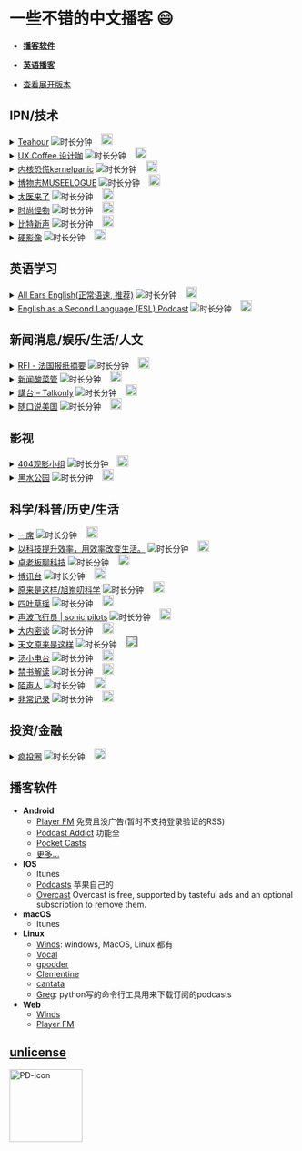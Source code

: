 <!-- Generated at 2018-08-27 21:42:07 +0800 --> 
# 一些不错的中文播客 :smile:
  - **[播客软件](#播客软件)**
  - [**英语播客**](https://github.com/rShetty/awesome-podcasts)

  - [查看展开版本](https://github.com/fffx/awesome-chinese-podcasts/blob/master/README_OPENED.md)
 ## IPN/技术 
<details>
 <summary title='展开'>
   <a href="http://teahour.fm/" title="http://teahour.fm/">Teahour</a> <img title="时长分钟"
         src="https://img.shields.io/badge/120m-免费-brightgreen.svg">
     &nbsp;&nbsp; <a href='http://teahour.fm/feed.xml' title='订阅'> <img src="https://upload.wikimedia.org/wikipedia/commons/d/d9/Rss-feed.svg" width="20" height="20"> </a>
 </summary>
 <p>

 > Teahour.fm 由Terry，玎玎, Daniel, Kevin 和滚滚主持，会专注程序员感兴趣的话题，包括 Web 设计和开发，移动应用设计和开发，创业以及一切 Geek 的话题。
 </p>
</details>
<details>
 <summary title='展开'>
   <a href="http://www.uxcoffee.com/" title="http://www.uxcoffee.com/">UX Coffee 设计咖</a> <img title="时长分钟"
         src="https://img.shields.io/badge/40m-免费-brightgreen.svg">
     &nbsp;&nbsp; <a href='https://rss.simplecast.com/podcasts/1897/rss' title='订阅'> <img src="https://upload.wikimedia.org/wikipedia/commons/d/d9/Rss-feed.svg" width="20" height="20"> </a>
 </summary>
 <p>

 > 聊聊设计和用户体验
 </p>
</details>
<details>
 <summary title='展开'>
   <a href="https://kernelpanic.fm/" title="https://kernelpanic.fm/">内核恐慌kernelpanic</a> <img title="时长分钟"
         src="https://img.shields.io/badge/90m-免费-brightgreen.svg">
     &nbsp;&nbsp; <a href='https://kernelpanic.fm/feed' title='订阅'> <img src="https://upload.wikimedia.org/wikipedia/commons/d/d9/Rss-feed.svg" width="20" height="20"> </a>
 </summary>
 <p>

 > 《内核恐慌》是一档由 Rio 和吴涛主持的科技播客。号称硬核，可也没什么干货。想听的人听，不想听的人就别听。
 </p>
</details>
<details>
 <summary title='展开'>
   <a href="https://bowuzhi.fm" title="https://bowuzhi.fm">博物志MUSEELOGUE</a> <img title="时长分钟"
         src="https://img.shields.io/badge/60m-有会员-yellow.svg">
     &nbsp;&nbsp; <a href='https://museelogue.fireside.fm/rss' title='订阅'> <img src="https://upload.wikimedia.org/wikipedia/commons/d/d9/Rss-feed.svg" width="20" height="20"> </a>
 </summary>
 <p>

 > 博物馆主题的娱乐节目
 </p>
</details>
<details>
 <summary title='展开'>
   <a href="https://taiyilaile.com" title="https://taiyilaile.com">太医来了</a> <img title="时长分钟"
         src="https://img.shields.io/badge/60m-免费-brightgreen.svg">
     &nbsp;&nbsp; <a href='http://taiyilaile.com/rss' title='订阅'> <img src="https://upload.wikimedia.org/wikipedia/commons/d/d9/Rss-feed.svg" width="20" height="20"> </a>
 </summary>
 <p>

 > 《太医来了》由 IPN 出品、由前骨科医生初洋和妇产科医生田吉顺主持，是中文互联网第一档医生谈话类播客。节目里没有老专家讲养生，只有几个医生聊聊医院里的事儿，顺便给大家做做科普。
 </p>
</details>
<details>
 <summary title='展开'>
   <a href="http://fashionmonster.fm/" title="http://fashionmonster.fm/">时尚怪物</a> <img title="时长分钟"
         src="https://img.shields.io/badge/30m-免费-brightgreen.svg">
     &nbsp;&nbsp; <a href='http://fashionmonster.fm/rss' title='订阅'> <img src="https://upload.wikimedia.org/wikipedia/commons/d/d9/Rss-feed.svg" width="20" height="20"> </a>
 </summary>
 <p>

 > 《时尚怪物》是一档不只谈时尚的播客节目，王汉洋主持，IPN 出品。
 </p>
</details>
<details>
 <summary title='展开'>
   <a href="https://banlan.show/bitvoice" title="https://banlan.show/bitvoice">比特新声</a> <img title="时长分钟"
         src="https://img.shields.io/badge/90m-免费-brightgreen.svg">
     &nbsp;&nbsp; <a href='https://banlan.show/bitvoice.rss' title='订阅'> <img src="https://upload.wikimedia.org/wikipedia/commons/d/d9/Rss-feed.svg" width="20" height="20"> </a>
 </summary>
 <p>

 > 《比特新声》是由郝海龙和有才主持的中文科技类播客。在节目中，我们会尽量避免不加解释地使用过于抽象的科技术语，力争让每一个有独立思考能力的人听懂我们的节目。我们坚信凡实验性的东西都有一种独特的魅力，好奇心是第一生产力，同时希望用不同的观点去描述我们所处的时代。
 </p>
</details>
<details>
 <summary title='展开'>
   <a href="http://hardimage.pro" title="http://hardimage.pro">硬影像</a> <img title="时长分钟"
         src="https://img.shields.io/badge/50m-免费-brightgreen.svg">
     &nbsp;&nbsp; <a href='http://hardimage.pro/rss' title='订阅'> <img src="https://upload.wikimedia.org/wikipedia/commons/d/d9/Rss-feed.svg" width="20" height="20"> </a>
 </summary>
 <p>

 > 《硬影像》由 IPN 出品，由罗登主持，是一个关注影像之一切的播客。谈论影像背后的技术，历史和哲理。
 </p>
</details>

 ## 英语学习 
<details>
 <summary title='展开'>
   <a href="https://www.allearsenglish.com/episodes/" title="https://www.allearsenglish.com/episodes/">All Ears English(正常语速, 推荐)</a> <img title="时长分钟"
         src="https://img.shields.io/badge/20m-免费-brightgreen.svg">
     &nbsp;&nbsp; <a href='http://allearsenglish.libsyn.com/rss' title='订阅'> <img src="https://upload.wikimedia.org/wikipedia/commons/d/d9/Rss-feed.svg" width="20" height="20"> </a>
 </summary>
 <p>

 > Are you looking for a new and fun way to learn American English? Come hang out with Lindsay and Michelle from Boston and New York City and have fun while you improve your English listening skills! All Ears English is an English as a Second Language (ESL) podcast for intermediate to advanced learners around the world. Teachers Lindsay McMahon and Michelle Kaplan will show you how to use everyday vocabulary and natural idioms, expressions, and phrasal verbs and how to make small talk in American English. We will also give you special tips on American culture, customs, etiquette, and how to speak with Americans as well as conversation and commentary on study tips, life in America and Boston, how to apply to university in the US, dating, travel, food and more. You'll get TOEFL, IELTS, and TOEIC help also from The Examiner of Excellence, Jessica Beck. This podcast is for adult students who are professionals and university students as well as ESL teachers. Join Lindsay and Michelle and the All Ears English community to learn to speak American English like a native! Connection NOT Perfection!
 </p>
</details>
<details>
 <summary title='展开'>
   <a href="http://www.eslpod.com/" title="http://www.eslpod.com/">English as a Second Language (ESL) Podcast</a> <img title="时长分钟"
         src="https://img.shields.io/badge/20m-免费-brightgreen.svg">
     &nbsp;&nbsp; <a href='http://feeds.feedburner.com/englishasasecondlanguagepodcast' title='订阅'> <img src="https://upload.wikimedia.org/wikipedia/commons/d/d9/Rss-feed.svg" width="20" height="20"> </a>
 </summary>
 <p>

 > A podcast for those wanting to learn or improve their English - great for any ESL or EFL learner. Visit us at http://www.eslpod.com.
 </p>
</details>

 ## 新闻消息/娱乐/生活/人文 
<details>
 <summary title='展开'>
   <a href="http://cn.rfi.fr/%E4%B8%93%E6%A0%8F%E6%A3%80%E7%B4%A2/%E6%B3%95%E5%9B%BD%E6%8A%A5%E7%BA%B8%E6%91%98%E8%A6%81" title="http://cn.rfi.fr/%E4%B8%93%E6%A0%8F%E6%A3%80%E7%B4%A2/%E6%B3%95%E5%9B%BD%E6%8A%A5%E7%BA%B8%E6%91%98%E8%A6%81">RFI - 法国报纸摘要</a> <img title="时长分钟"
         src="https://img.shields.io/badge/未知m-免费-brightgreen.svg">
     &nbsp;&nbsp; <a href='http://www1.rfi.fr/radiofr/PodCast/Podcast_CN_REVUE.xml' title='订阅'> <img src="https://upload.wikimedia.org/wikipedia/commons/d/d9/Rss-feed.svg" width="20" height="20"> </a>
 </summary>
 <p>

 > 法国每份报纸，独立有别，各家报纸，各家评说。“法国报纸摘要”首选对中国事务的评论与分析，以飨听众
 </p>
</details>
<details>
 <summary title='展开'>
   <a href="http://since1989.org" title="http://since1989.org">新闻酸菜管</a> <img title="时长分钟"
         src="https://img.shields.io/badge/60m-有会员-yellow.svg">
     &nbsp;&nbsp; <a href='http://since1989.org/feed/wasai' title='订阅'> <img src="https://upload.wikimedia.org/wikipedia/commons/d/d9/Rss-feed.svg" width="20" height="20"> </a>
 </summary>
 <p>

 > 分享各领域的干货与新知！
 </p>
</details>
<details>
 <summary title='展开'>
   <a href="http://podcast.talkonly.net/" title="http://podcast.talkonly.net/">講台 – Talkonly</a> <img title="时长分钟"
         src="https://img.shields.io/badge/60m-免费-brightgreen.svg">
     &nbsp;&nbsp; <a href='http://feeds.feedburner.com/talkonlypc' title='订阅'> <img src="https://upload.wikimedia.org/wikipedia/commons/d/d9/Rss-feed.svg" width="20" height="20"> </a>
 </summary>
 <p>

 > Give you the latest IT news in cantonese every Sunday.
 </p>
</details>
<details>
 <summary title='展开'>
   <a href="https://www.ximalaya.com/zhubo/3239336/" title="https://www.ximalaya.com/zhubo/3239336/">随口说美国</a> <img title="时长分钟"
         src="https://img.shields.io/badge/60m-免费-brightgreen.svg">
     &nbsp;&nbsp; <a href='http://www.ximalaya.com/album/246092.xml' title='订阅'> <img src="https://upload.wikimedia.org/wikipedia/commons/d/d9/Rss-feed.svg" width="20" height="20"> </a>
 </summary>
 <p>

 > 作为美国新移民家庭，随口讲述美国生活的点点滴滴. 从昔日的国内高管到第一个讲述海外的喜马拉雅头部主播，自由君完成了一次次身份的蜕变，目前他既是一个关注生活点滴的新移民家庭的爸爸，又是一个普通的中美跨境创业者，作为移民路上的先行者，他将告诉你他看见的真实美国。
 </p>
</details>

 ## 影视 
<details>
 <summary title='展开'>
   <a href="http://www.lizhi.fm/user/144078" title="http://www.lizhi.fm/user/144078">404观影小组</a> <img title="时长分钟"
         src="https://img.shields.io/badge/60m-免费-brightgreen.svg">
     &nbsp;&nbsp; <a href='http://www.lizhi.fm/rss/1939121.xml' title='订阅'> <img src="https://upload.wikimedia.org/wikipedia/commons/d/d9/Rss-feed.svg" width="20" height="20"> </a>
 </summary>
 <p>

 > 两只北美党，真心诚意，瞎聊电影，任性发布！欢迎关注新浪微博@404电影，第一时间更新节目信息。
 </p>
</details>
<details>
 <summary title='展开'>
   <a href="https://www.ximalaya.com/yingshi/3558668/" title="https://www.ximalaya.com/yingshi/3558668/">黑水公园</a> <img title="时长分钟"
         src="https://img.shields.io/badge/60m-免费-brightgreen.svg">
     &nbsp;&nbsp; <a href='http://www.ximalaya.com/album/3558668.xml' title='订阅'> <img src="https://upload.wikimedia.org/wikipedia/commons/d/d9/Rss-feed.svg" width="20" height="20"> </a>
 </summary>
 <p>

 > 什么是湿货：无用的、主观的、热烈的、情感的。 音频广播是一种很特别的媒介，比视频、文字都更能直接诉诸情感。 微信订阅号：黑水公园 黑水公园官方粉丝QQ二群：196426701
 </p>
</details>

 ## 科学/科普/历史/生活 
<details>
 <summary title='展开'>
   <a href="http://www.yixi.tv/speech" title="http://www.yixi.tv/speech">一席</a> <img title="时长分钟"
         src="https://img.shields.io/badge/30m-免费-brightgreen.svg">
     &nbsp;&nbsp; <a href='http://nj.lizhi.fm/rss/29215.xml' title='订阅'> <img src="https://upload.wikimedia.org/wikipedia/commons/d/d9/Rss-feed.svg" width="20" height="20"> </a>
 </summary>
 <p>

 > 听君一席话，胜读十年书。「一席」致力于有价值的传播，从2012年8月起，每月一期，邀请人文、科技领域有故事、有智识的嘉宾前来分享见解、体验和对未来的想象。官网：www.yixi.tv 新浪微博：@一席YiXi 微信：yixiclub
 </p>
</details>
<details>
 <summary title='展开'>
   <a href="http://checked.fm/" title="http://checked.fm/">以科技提升效率，用效率改变生活。</a> <img title="时长分钟"
         src="https://img.shields.io/badge/90m-免费-brightgreen.svg">
     &nbsp;&nbsp; <a href='http://checked.fm/feed/podcast' title='订阅'> <img src="https://upload.wikimedia.org/wikipedia/commons/d/d9/Rss-feed.svg" width="20" height="20"> </a>
 </summary>
 <p>

 > 以科技提升效率，用效率改变生活。
 </p>
</details>
<details>
 <summary title='展开'>
   <a href="https://www.ximalaya.com/keji/335347/" title="https://www.ximalaya.com/keji/335347/">卓老板聊科技</a> <img title="时长分钟"
         src="https://img.shields.io/badge/10m-免费-brightgreen.svg">
     &nbsp;&nbsp; <a href='http://www.ximalaya.com/album/335347.xml' title='订阅'> <img src="https://upload.wikimedia.org/wikipedia/commons/d/d9/Rss-feed.svg" width="20" height="20"> </a>
 </summary>
 <p>

 > 理工味逻辑思维，更新人们陈旧观点。还有更精彩内容在《第二季》中！
 </p>
</details>
<details>
 <summary title='展开'>
   <a href="https://soundcloud.com/boxun" title="https://soundcloud.com/boxun">博讯台</a> <img title="时长分钟"
         src="https://img.shields.io/badge/30m-免费-brightgreen.svg">
     &nbsp;&nbsp; <a href='http://feeds.soundcloud.com/users/soundcloud:users:79460826/sounds.rss' title='订阅'> <img src="https://upload.wikimedia.org/wikipedia/commons/d/d9/Rss-feed.svg" width="20" height="20"> </a>
 </summary>
 <p>

 > Podcast by 博讯台 (苹果播客搜 “博讯”即可收听）
 </p>
</details>
<details>
 <summary title='展开'>
   <a href="https://www.ximalaya.com/keji/246622/" title="https://www.ximalaya.com/keji/246622/">原来是这样/旭岽叨科学</a> <img title="时长分钟"
         src="https://img.shields.io/badge/40m-免费-brightgreen.svg">
     &nbsp;&nbsp; <a href='http://nj.lizhi.fm/rss/318375.xml' title='订阅'> <img src="https://upload.wikimedia.org/wikipedia/commons/d/d9/Rss-feed.svg" width="20" height="20"> </a>
 </summary>
 <p>

 > 愿好奇心长存！ 不仅仅是冷知识， 更是串联各科知识的经纬线！ 喜欢天文的朋友也欢迎搜索订阅我们的第一个付费精品专辑《天文原来是这样》。
 </p>
</details>
<details>
 <summary title='展开'>
   <a href="https://www.lizhi.fm/user/54642" title="https://www.lizhi.fm/user/54642">四叶草瑶</a> <img title="时长分钟"
         src="https://img.shields.io/badge/20m-免费-brightgreen.svg">
     &nbsp;&nbsp; <a href='http://nj.lizhi.fm/rss/22743.xml' title='订阅'> <img src="https://upload.wikimedia.org/wikipedia/commons/d/d9/Rss-feed.svg" width="20" height="20"> </a>
 </summary>
 <p>

 > 遇见更美好的自己
 </p>
</details>
<details>
 <summary title='展开'>
   <a href="https://www.lizhi.fm/user/12428189" title="https://www.lizhi.fm/user/12428189">声波飞行员 | sonic pilots</a> <img title="时长分钟"
         src="https://img.shields.io/badge/60m-免费-brightgreen.svg">
     &nbsp;&nbsp; <a href='http://www.lizhi.fm/rss/1635236.xml' title='订阅'> <img src="https://upload.wikimedia.org/wikipedia/commons/d/d9/Rss-feed.svg" width="20" height="20"> </a>
 </summary>
 <p>

 > 一档关于一切声音的播客节目
 </p>
</details>
<details>
 <summary title='展开'>
   <a href="http://www.lizhi.fm/user/198" title="http://www.lizhi.fm/user/198">大内密谈</a> <img title="时长分钟"
         src="https://img.shields.io/badge/90m-免费-brightgreen.svg">
     &nbsp;&nbsp; <a href='http://rss.lizhi.fm/rss/14275.xml' title='订阅'> <img src="https://upload.wikimedia.org/wikipedia/commons/d/d9/Rss-feed.svg" width="20" height="20"> </a>
 </summary>
 <p>

 > midnightalks
 </p>
</details>
<details>
 <summary title='展开'>
   <a href="https://www.ximalaya.com/keji/8083273/" title="https://www.ximalaya.com/keji/8083273/">天文原来是这样</a> <img title="时长分钟"
         src="https://img.shields.io/badge/30m-付费-red.svg">
     &nbsp;&nbsp; <a href='' title='订阅'> <img src="https://upload.wikimedia.org/wikipedia/commons/d/d9/Rss-feed.svg" width="20" height="20"> </a>
 </summary>
 <p>

 > 听主播旭岽和水兄，两位天文老司机，用一年的时间陪你一起遨游太空，告诉你那些你不曾明白的天文原理。 天文学不是高不可攀的学术巅峰，天文学是只要你喜欢，它就能成为你终身的兴趣爱好，如果你愿意更进一步，这个节目让你从业余成为专家级达人。希望你可以惊喜的发现： 天文，原来是这样！ 现在，我们一起飞向宇宙，浩瀚无限！
 </p>
</details>
<details>
 <summary title='展开'>
   <a href="http://www.lizhi.fm/user/103258" title="http://www.lizhi.fm/user/103258">汤小电台</a> <img title="时长分钟"
         src="https://img.shields.io/badge/50m-免费-brightgreen.svg">
     &nbsp;&nbsp; <a href='http://nj.lizhi.fm/rss/64772.xml' title='订阅'> <img src="https://upload.wikimedia.org/wikipedia/commons/d/d9/Rss-feed.svg" width="20" height="20"> </a>
 </summary>
 <p>

 > 有态度，有温度，有观点的电台
 </p>
</details>
<details>
 <summary title='展开'>
   <a href="https://www.rfa.org/mandarin/zhuanlan/wenyitiandi-cite" title="https://www.rfa.org/mandarin/zhuanlan/wenyitiandi-cite">禁书解读</a> <img title="时长分钟"
         src="https://img.shields.io/badge/5m-免费-brightgreen.svg">
     &nbsp;&nbsp; <a href='https://www.rfa.org/mandarin/zhuanlan/wenyitiandi-cite/podcast.xml' title='订阅'> <img src="https://upload.wikimedia.org/wikipedia/commons/d/d9/Rss-feed.svg" width="20" height="20"> </a>
 </summary>
 <p>

 > 兼听则明，偏信则暗。本栏目为您介绍、解读、评价那些在中国被禁的书籍。
 </p>
</details>
<details>
 <summary title='展开'>
   <a href="http://www.moofm.com/" title="http://www.moofm.com/">陌声人</a> <img title="时长分钟"
         src="https://img.shields.io/badge/10m-免费-brightgreen.svg">
     &nbsp;&nbsp; <a href='http://www.ximalaya.com/album/238119.xml' title='订阅'> <img src="https://upload.wikimedia.org/wikipedia/commons/d/d9/Rss-feed.svg" width="20" height="20"> </a>
 </summary>
 <p>

 > 陌声人，一个人的精神良药，能给你的小惊喜与耳边的温暖。陌声人广播是一非盈利性质播客自媒体品牌。我们不断开展类型化有声节目的制作与传播。陌声人广播在08年的时候由豆瓣“一个陌生人的来信”小组成员举办的录音活动开始。于2010年12月31日在豆瓣小站正式上线。2011年1月登录Podcast，连续3个季度蝉联播客榜前三名，被评为2012最受欢迎播客之一/2014经典播客之一，先后吸引了很多伙伴的加入及参与。自2011年1月到现在，前后共约200人加入。常规驻站成员约45名。共生产节目超过1020个。各平台累计关注人数：480000+人。公众号粉丝3.8W人。全平台节目总下载收听量71000000余次(2017.6)。陌声人的节目以 阅读 电影 情感 为主基调，有情感播客《精神良药》，电影播客《毒家观影指南》，荐书阅读节目《喂你读书》。并积极策划制作了多种特辑有声节目：话题脱口秀《听说》、《音乐玩家》、《有戏》、《原味生活》、《寻爱纪》、《青春记事》、《玫瑰时光》、《一诗一信》、《超级大话王》、《你的岁月我的歌》、《品味经典宫崎骏》、《似水流年岁月如歌》等。陌声人官方自媒体平台包括：官方网站moofm.com；新浪微博@陌声人；微信公众号mmoofm。陌声人播客节目可以通过官方网站、苹果Podcast、喜马拉雅FM、荔枝FM等平台进行订阅收听。我们只是分享你我共同的生活经验并聊聊那些听说的故事！
 </p>
</details>
<details>
 <summary title='展开'>
   <a href="https://itunes.apple.com/cn/podcast/fei-chang-ji-lu/id808485910" title="https://itunes.apple.com/cn/podcast/fei-chang-ji-lu/id808485910">非常记录</a> <img title="时长分钟"
         src="https://img.shields.io/badge/30m-免费-brightgreen.svg">
     &nbsp;&nbsp; <a href='http://feed.cri.cn/rss/a665f130-df8b-43a0-b740-e0a031b285f5' title='订阅'> <img src="https://upload.wikimedia.org/wikipedia/commons/d/d9/Rss-feed.svg" width="20" height="20"> </a>
 </summary>
 <p>

 > 《非常纪录》是中国国际广播电台华语广播一档资深的历史人文类节目，旨在“发现历史、照亮未来”。节目内容以中国近、当代史为主，兼顾当下中国人的生活，小故事、大背景，人文角度，真实客观的呈近代以来的中国社会，讲述地道，制作精良。关注微信订阅号 CRI Podcast 及时了解节目更新动态。
 </p>
</details>

 ## 投资/金融 
<details>
 <summary title='展开'>
   <a href="https://crazy.capital/" title="https://crazy.capital/">疯投圈</a> <img title="时长分钟"
         src="https://img.shields.io/badge/60m-有会员-yellow.svg">
     &nbsp;&nbsp; <a href='https://crazy.capital/feed' title='订阅'> <img src="https://upload.wikimedia.org/wikipedia/commons/d/d9/Rss-feed.svg" width="20" height="20"> </a>
 </summary>
 <p>

 > 《疯投圈》是一档为创业者、投资人、分析师，以及任何对创业、投资有兴趣的人准备的播客节目。每期节目我们为你深度解剖创投行业新动向。
 </p>
</details>

## 播客软件
  * **Android**
    * [Player FM](https://play.google.com/store/apps/details?id=fm.player)  免费且没广告(暂时不支持登录验证的RSS)
    * [Podcast Addict](https://play.google.com/store/apps/details?id=com.bambuna.podcastaddict) 功能全
    * [Pocket Casts](https://play.google.com/store/apps/details?id=au.com.shiftyjelly.pocketcasts)
    * [更多...](https://play.google.com/store/search?q=podcasts)
  * **IOS**
    * Itunes
    * [Podcasts](https://itunes.apple.com/us/app/podcasts/id525463029?mt=8) 苹果自己的
    * [Overcast](https://overcast.fm/) Overcast is free, supported by tasteful ads and an optional subscription to remove them.
  * **macOS**
    * Itunes
  * **Linux**
    * [Winds](https://getstream.io/winds): windows, MacOS, Linux 都有
    * [Vocal](https://vocalproject.net/)
    * [gpodder](https://gpodder.github.io/)
    * [Clementine](https://www.clementine-player.org/)
    * [cantata](https://github.com/CDrummond/cantata)
    * [Greg](https://github.com/manolomartinez/greg): python写的命令行工具用来下载订阅的podcasts
  * **Web**
    * [Winds](https://winds.getstream.io/)
    * [Player FM](https://player.fm/)

## [unlicense](http://unlicense.org/)
<a title='By Various. See log. (Original SVG was based on File:PD-icon.png by Duesentrieb, which was based on Image:Red copyright.png by Rfl.) (Created by uploader. Based on similar symbols.) [Public domain], via Wikimedia Commons' href='https://commons.wikimedia.org/wiki/File:PD-icon.svg'><img width='128' alt='PD-icon' src='https://upload.wikimedia.org/wikipedia/commons/thumb/6/62/PD-icon.svg/128px-PD-icon.svg.png'></a>
